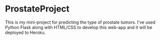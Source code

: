 # ProstateProject
This is my mini-project for predicting the type of prostate tumors. I've used Python Flask along with HTML/CSS to develop this web-app and it will be deployed to Heroku.
